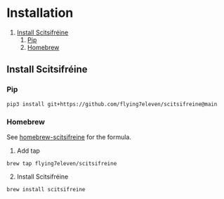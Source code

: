 # Installation

1. [Install Scitsifréine](#install-scitsifreine)
    1. [Pip](#pip)
    2. [Homebrew](#homebrew)

## Install Scitsifréine

### Pip

```shell script
pip3 install git+https://github.com/flying7eleven/scitsifreine@main
```

### Homebrew

See [homebrew-scitsifreine](https://github.com/flying7eleven/homebrew-scitsifreine) for the formula.

1. Add tap

```shell
brew tap flying7eleven/scitsifreine
```

2. Install Scitsifréine

```shell
brew install scitsifreine
```
